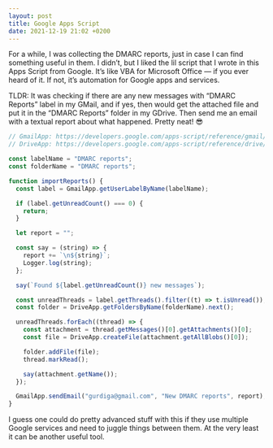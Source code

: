 ```yaml
---
layout: post
title: Google Apps Script
date: 2021-12-19 21:02 +0200
---
```


For a while, I was collecting the DMARC reports, just in case I can find something useful in them. I didn’t, but I liked the lil script that I wrote in this Apps Script from Google. It’s like VBA for Microsoft Office — if you ever heard of it. If not, it’s automation for Google apps and services.

TLDR: It was checking if there are any new messages with “DMARC Reports” label in my GMail, and if yes, then would get the attached file and put it in the “DMARC Reports” folder in my GDrive. Then send me an email with a textual report about what happened. Pretty neat! 😎

```js
// GmailApp: https://developers.google.com/apps-script/reference/gmail/gmail-app
// DriveApp: https://developers.google.com/apps-script/reference/drive/drive-app

const labelName = "DMARC reports";
const folderName = "DMARC reports";

function importReports() {
  const label = GmailApp.getUserLabelByName(labelName);

  if (label.getUnreadCount() === 0) {
    return;
  }

  let report = "";

  const say = (string) => {
    report += `\n${string}`;
    Logger.log(string);
  };

  say(`Found ${label.getUnreadCount()} new messages`);

  const unreadThreads = label.getThreads().filter((t) => t.isUnread());
  const folder = DriveApp.getFoldersByName(folderName).next();

  unreadThreads.forEach((thread) => {
    const attachment = thread.getMessages()[0].getAttachments()[0];
    const file = DriveApp.createFile(attachment.getAllBlobs()[0]);

    folder.addFile(file);
    thread.markRead();

    say(attachment.getName());
  });

  GmailApp.sendEmail("gurdiga@gmail.com", "New DMARC reports", report);
}
```

I guess one could do pretty advanced stuff with this if they use multiple Google services and need to juggle things between them. At the very least it can be another useful tool.
